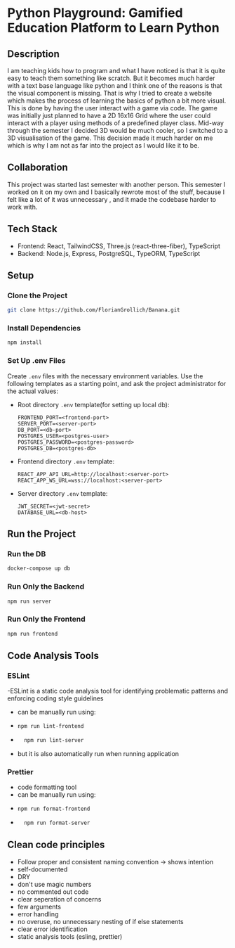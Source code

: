 # Python Playground: Gamified Education Platform to Learn Python



## Description

I am teaching kids how to program and what I have noticed is that it is quite easy to teach them something like scratch. But it becomes much harder with a text base language like python and I think one of the reasons is that the visual component is missing. That is why I tried to create a website which makes the process of learning the basics of python a bit more visual.
This is done by having the user interact with a game via code. The game was initially just planned to have a 2D 16x16 Grid where the user could interact with a player using methods of a predefined player class.
Mid-way through the semester I decided 3D would be much cooler, so I switched to a 3D visualisation of the game. This decision made it much harder on me which is why I am not as far into the project as I would like it to be.



## Collaboration
This project was started last semester with another person. This semester I worked on it on my own and I basically rewrote most of the stuff, because I felt like
a lot of it was  unnecessary    , and it made the codebase harder to work with.

## Tech Stack
- Frontend: React, TailwindCSS, Three.js (react-three-fiber), TypeScript
- Backend: Node.js, Express, PostgreSQL, TypeORM, TypeScript


## Setup

### Clone the Project
```bash
git clone https://github.com/FlorianGrollich/Banana.git
```

### Install Dependencies
```bash
npm install
```

### Set Up .env Files
Create `.env` files with the necessary environment variables. Use the following templates as a starting point, and ask the project administrator for the actual values:

- Root directory `.env` template(for setting up local db):
  ```env
  FRONTEND_PORT=<frontend-port>
  SERVER_PORT=<server-port>
  DB_PORT=<db-port>
  POSTGRES_USER=<postgres-user>
  POSTGRES_PASSWORD=<postgres-password>
  POSTGRES_DB=<postgres-db>
  ```
  
- Frontend directory `.env` template:
  ```env
  REACT_APP_API_URL=http://localhost:<server-port>
  REACT_APP_WS_URL=wss://localhost:<server-port>
  ```

- Server directory `.env` template:
  ```env
  JWT_SECRET=<jwt-secret>
  DATABASE_URL=<db-host>
  ```


## Run the Project

### Run the DB
```bash
docker-compose up db
```

### Run Only the Backend
```bash
npm run server
```

### Run Only the Frontend
```bash
npm run frontend
```


## Code Analysis Tools

### ESLint
-ESLint is a static code analysis tool for identifying problematic patterns and enforcing coding style guidelines 
- can be manually run using:
- ```bash
  npm run lint-frontend
  ```
- ```bash
    npm run lint-server
    ```
- but it is also automatically run when running application

### Prettier
- code formatting tool
- can be manually run using:
- ```bash
  npm run format-frontend
  ```
- ```bash
    npm run format-server
    ```
## Clean code principles
- Follow proper and consistent naming convention -> shows intention
- self-documented
- DRY
- don't use magic numbers
- no commented out code
- clear seperation of concerns
- few arguments
- error handling
- no overuse, no unnecessary nesting of if else statements
- clear error identification
- static analysis tools (esling, prettier)

